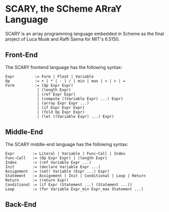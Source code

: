 # SCARY, the SCheme ARraY Language

SCARY is an array programming language embedded in Scheme as the final project of Luca Musk and Raffi Sanna for MIT's 6.5150.

## Front-End

The SCARY frontend language has the following syntax:

```
Expr         := Form | Float | Variable
Op           := + | * | - | / | min | max | < | > | =
Form         := (Op Expr Expr)
              | (length Expr)
              | (ref Expr Expr)
              | (compute ((Variable Expr) ...) Expr)
              | (array Expr Expr ...)
              | (if Expr Expr Expr)
              | (fold Op Expr Expr)
              | (let ((Variable Expr) ...) Expr)
```

## Middle-End

The SCARY middle-end language has the following syntax:

```
Expr        := Literal | Variable | Func-Call | Index
Func-Call   := (Op Expr Expr) | (length Expr)
Index       := (ref Variable Expr ...)
Init        := (declare Variable Expr ...)
Assignment  := (set! Variable (Expr ...) Expr)
Statement   := Assignment | Init | Conditional | Loop | Return
Return      := (return Expr)
Conditional := (if Expr (Statement ...) (Statement ...))
Loop        := (for Variable Expr_min Expr_max Statement ...)
```

## Back-End
